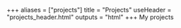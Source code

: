 +++
aliases = ["projects"]
title = "Projects"
useHeader = "projects_header.html"
outputs = "html"
+++
My projects
